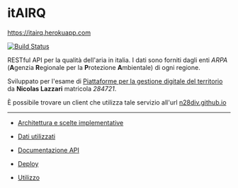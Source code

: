 # itAIRQ
https://itairq.herokuapp.com

[![Build Status](https://travis-ci.org/n28div/itAIRQ.svg?branch=master)](https://travis-ci.org/n28div/itAIRQ)

RESTful API per la qualità dell'aria in italia.
I dati sono forniti dagli enti *ARPA* (**A**genzia **R**egionale per la **P**rotezione **A**mbientale) di ogni regione.

Sviluppato per l'esame di [Piattaforme per la gestione digitale del territorio](https://www.uniurb.it/insegnamenti-e-programmi/255577)
da **Nicolas Lazzari** matricola *284721*.

È possibile trovare un client che utilizza tale servizio all'url [n28div.github.io](https://n28div.github.io/itaria/)

---
* [Architettura e scelte implementative](./ARCHITECTURE.md)

* [Dati utilizzati](./DATA.md)

* [Documentazione API](./API.md)

* [Deploy](./DEPLOY.md)

* [Utilizzo](./USAGE.md)


